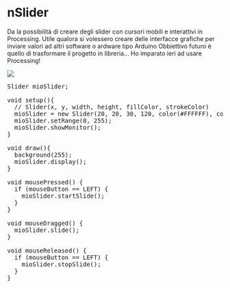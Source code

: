 # nSlider
Da la possibilità di creare degli slider con cursori mobili e interattivi in Processing. Utile qualora si volessero creare delle interfacce grafiche per inviare valori ad altri software o ardware tipo Arduino
Obbiettivo futuro è quello di trasformare il progetto in libreria... Ho imparato ieri ad usare Processing!

![](https://raw.githubusercontent.com/AndreaLombardo/nSlider/master/img/Sample.png)

<pre>
Slider mioSlider;

void setup(){
  // Slider(x, y, width, height, fillColor, strokeColor)
  mioSlider = new Slider(20, 20, 30, 120, color(#FFFFFF), color(#000000));
  mioSlider.setRange(0, 255);
  mioSlider.showMonitor();
}

void draw(){
  background(255);
  mioSlider.display();
}

void mousePressed() {
  if (mouseButton == LEFT) {
    mioSlider.startSlide();
  }
}

void mouseDragged() {
  mioSlider.slide();
}

void mouseReleased() {
  if (mouseButton == LEFT) {
    mioSlider.stopSlide();
  }
}
</pre>

